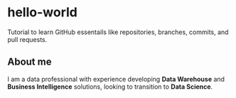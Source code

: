# hello-world
Tutorial to learn GitHub essentails like repositories, branches, commits, and pull requests.

## About me
I am a data professional with experience developing **Data Warehouse** and **Business Intelligence** solutions, looking to transition to **Data Science**.
